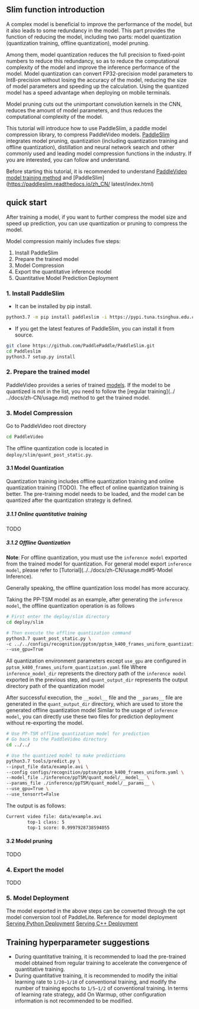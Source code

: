 ## Slim function introduction
A complex model is beneficial to improve the performance of the model, but it also leads to some redundancy in the model. This part provides the function of reducing the model, including two parts: model quantization (quantization training, offline quantization), model pruning.

Among them, model quantization reduces the full precision to fixed-point numbers to reduce this redundancy, so as to reduce the computational complexity of the model and improve the inference performance of the model.
Model quantization can convert FP32-precision model parameters to Int8-precision without losing the accuracy of the model, reducing the size of model parameters and speeding up the calculation. Using the quantized model has a speed advantage when deploying on mobile terminals.

Model pruning cuts out the unimportant convolution kernels in the CNN, reduces the amount of model parameters, and thus reduces the computational complexity of the model.

This tutorial will introduce how to use PaddleSlim, a paddle model compression library, to compress PaddleVideo models.
[PaddleSlim](https://github.com/PaddlePaddle/PaddleSlim) integrates model pruning, quantization (including quantization training and offline quantization), distillation and neural network search and other commonly used and leading model compression functions in the industry. If you are interested, you can follow and understand.

Before starting this tutorial, it is recommended to understand [PaddleVideo model training method](../../docs/zh-CN/usage.md) and [PaddleSlim](https://paddleslim.readthedocs.io/zh_CN/ latest/index.html)


## quick start
After training a model, if you want to further compress the model size and speed up prediction, you can use quantization or pruning to compress the model.

Model compression mainly includes five steps:
1. Install PaddleSlim
2. Prepare the trained model
3. Model Compression
4. Export the quantitative inference model
5. Quantitative Model Prediction Deployment

### 1. Install PaddleSlim

* It can be installed by pip install.

```bash
python3.7 -m pip install paddleslim -i https://pypi.tuna.tsinghua.edu.cn/simple
````

* If you get the latest features of PaddleSlim, you can install it from source.

```bash
git clone https://github.com/PaddlePaddle/PaddleSlim.git
cd Paddleslim
python3.7 setup.py install
````

### 2. Prepare the trained model

PaddleVideo provides a series of trained [models](../../docs/zh-CN/model_zoo/README.md). If the model to be quantized is not in the list, you need to follow the [regular training](../ ../docs/zh-CN/usage.md) method to get the trained model.

### 3. Model Compression

Go to PaddleVideo root directory

```bash
cd PaddleVideo
````

The offline quantization code is located in `deploy/slim/quant_post_static.py`.

#### 3.1 Model Quantization

Quantization training includes offline quantization training and online quantization training (TODO). The effect of online quantization training is better. The pre-training model needs to be loaded, and the model can be quantized after the quantization strategy is defined.

##### 3.1.1 Online quantitative training
TODO

##### 3.1.2 Offline Quantization

**Note**: For offline quantization, you must use the `inference model` exported from the trained model for quantization. For general model export `inference model`, please refer to [Tutorial](../../docs/zh-CN/usage.md#5-Model Inference).

Generally speaking, the offline quantization loss model has more accuracy.

Taking the PP-TSM model as an example, after generating the `inference model`, the offline quantization operation is as follows

```bash
# First enter the deploy/slim directory
cd deploy/slim

# Then execute the offline quantization command
python3.7 quant_post_static.py \
-c ../../configs/recognition/pptsm/pptsm_k400_frames_uniform_quantization.yaml \
--use_gpu=True
````

All quantization environment parameters except `use_gpu` are configured in `pptsm_k400_frames_uniform_quantization.yaml` file
Where `inference_model_dir` represents the directory path of the `inference model` exported in the previous step, and `quant_output_dir` represents the output directory path of the quantization model

After successful execution, the `__model__` file and the `__params__` file are generated in the `quant_output_dir` directory, which are used to store the generated offline quantization model
Similar to the usage of `inference model`, you can directly use these two files for prediction deployment without re-exporting the model.

```bash
# Use PP-TSM offline quantization model for prediction
# Go back to the PaddleVideo directory
cd ../../

# Use the quantized model to make predictions
python3.7 tools/predict.py \
--input_file data/example.avi \
--config configs/recognition/pptsm/pptsm_k400_frames_uniform.yaml \
--model_file ./inference/ppTSM/quant_model/__model__ \
--params_file ./inference/ppTSM/quant_model/__params__ \
--use_gpu=True \
--use_tensorrt=False
````

The output is as follows:
```bash
Current video file: data/example.avi
        top-1 class: 5
        top-1 score: 0.9997928738594055
````
#### 3.2 Model pruning
TODO


### 4. Export the model
TODO


### 5. Model Deployment

The model exported in the above steps can be converted through the opt model conversion tool of PaddleLite.
Reference for model deployment
[Serving Python Deployment](../python_serving/readme.md)
[Serving C++ Deployment](../cpp_serving/readme.md)


## Training hyperparameter suggestions

* During quantitative training, it is recommended to load the pre-trained model obtained from regular training to accelerate the convergence of quantitative training.
* During quantitative training, it is recommended to modify the initial learning rate to `1/20~1/10` of conventional training, and modify the number of training epochs to `1/5~1/2` of conventional training. In terms of learning rate strategy, add On Warmup, other configuration information is not recommended to be modified.
